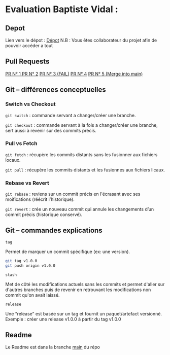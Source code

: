 # Evaluation Baptiste Vidal : 

## Depot
Lien vers le dépot : [Dépot](https://github.com/LeBaptouBaptiste/gitcidevA)
N.B : Vous êtes collaborateur du projet afin de pouvoir accéder a tout

## Pull Requests
[PR N° 1 ](https://github.com/LeBaptouBaptiste/gitcidevA/pull/3)
[PR N° 2](https://github.com/LeBaptouBaptiste/gitcidevA/pull/7)
[PR N° 3 (FAIL)](https://github.com/LeBaptouBaptiste/gitcidevA/pull/8)
[PR N° 4](https://github.com/LeBaptouBaptiste/gitcidevA/pull/9)
[PR N° 5 (Merge into main)](https://github.com/LeBaptouBaptiste/gitcidevA/pull/10)

## Git – différences conceptuelles


### Switch vs Checkout
`git switch` : commande servant a changer/créer une branche.

`git checkout` : commande servant à la fois a changer/créer une branche, sert aussi à revenir sur des commits précis.


### Pull vs Fetch

`git fetch` : récupère les commits distants sans les fusionner aux fichiers locaux.

`git pull` : récupère les commits distants et les fusionnes aux fichiers llcaux.


### Rebase vs Revert

`git rebase` : reviens sur un commit précis en l'écrasant avec ses moifications (réécrit l’historique).

`git revert` : crée un nouveau commit qui annule les changements d’un commit précis (historique conservé).



## Git – commandes explications

`tag`

Permet de marquer un commit spécifique (ex: une version).
```bash
git tag v1.0.0
git push origin v1.0.0
```

`stash`

Met de côté les modifications actuels sans les commits et permet d'aller sur d'autres branches puis de revenir en retrouvant les modifications non commit qu'on avait laissé.


`release`

Une “release” est basée sur un tag et fournit un paquet/artefact versionné.
Exemple : créer une release v1.0.0 à partir du tag v1.0.0

## Readme
Le Readme est dans la branche [main](https://github.com/LeBaptouBaptiste/gitcidevA) du répo